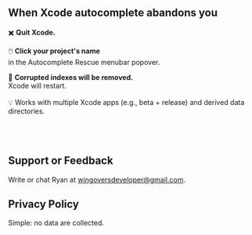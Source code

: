 ## When Xcode autocomplete abandons you

:heavy_multiplication_x:    **Quit Xcode.**

:computer_mouse:     **Click your project's name**\
in the Autocomplete Rescue menubar popover.

:beer:    **Corrupted indexes will be removed.**\
Xcode will restart.
<br/>
<br/>
:bulb: Works with multiple Xcode apps (e.g., beta + release) and derived data directories.
 <br/>
 <br/>
 <br/>
 <br/>
## Support or Feedback

Write or chat Ryan at [wingoversdeveloper@gmail.com](mailto:wingoversdeveloper@gmail.com).

## Privacy Policy

Simple: no data are collected.
